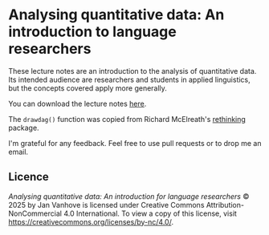 # Analysing quantitative data: An introduction to language researchers
These lecture notes are an introduction to the analysis of quantitative data.
Its intended audience are researchers and students in applied linguistics,
but the concepts covered apply more generally.

You can download the lecture notes [here](https://github.com/janhove/AnalysingQuantitativeData/raw/main/main.pdf).

The `drawdag()` function was copied from Richard McElreath's [rethinking](https://github.com/rmcelreath/rethinking/blob/master/R/drawdag.R) package.

I'm grateful for any feedback.
Feel free to use pull requests or to drop me an email.

## Licence
_Analysing quantitative data: An introduction for language researchers_ © 2025 by Jan Vanhove
is licensed under Creative Commons Attribution-NonCommercial 4.0 International.
To view a copy of this license, visit https://creativecommons.org/licenses/by-nc/4.0/.